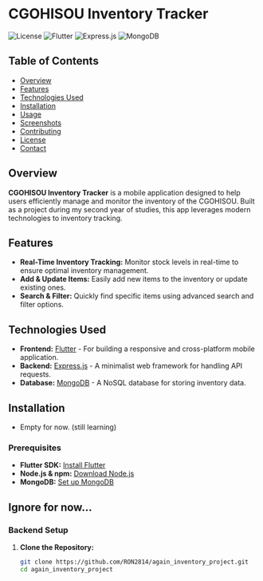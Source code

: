 # CGOHISOU Inventory Tracker

![License](https://img.shields.io/badge/license-MIT-blue.svg)
![Flutter](https://img.shields.io/badge/Flutter-02569B?style=flat&logo=Flutter&logoColor=white)
![Express.js](https://img.shields.io/badge/Express.js-404D59?style=flat&logo=express&logoColor=white)
![MongoDB](https://img.shields.io/badge/MongoDB-47A248?style=flat&logo=mongodb&logoColor=white)

## Table of Contents

- [Overview](#overview)
- [Features](#features)
- [Technologies Used](#technologies-used)
- [Installation](#installation)
- [Usage](#usage)
- [Screenshots](#screenshots)
- [Contributing](#contributing)
- [License](#license)
- [Contact](#contact)

## Overview

**CGOHISOU Inventory Tracker** is a mobile application designed to help users efficiently manage and monitor the inventory of the CGOHISOU. Built as a project during my second year of studies, this app leverages modern technologies to inventory tracking.

## Features

- **Real-Time Inventory Tracking:** Monitor stock levels in real-time to ensure optimal inventory management.
- **Add & Update Items:** Easily add new items to the inventory or update existing ones.
- **Search & Filter:** Quickly find specific items using advanced search and filter options.

## Technologies Used

- **Frontend:** [Flutter](https://flutter.dev/) - For building a responsive and cross-platform mobile application.
- **Backend:** [Express.js](https://expressjs.com/) - A minimalist web framework for handling API requests.
- **Database:** [MongoDB](https://www.mongodb.com/) - A NoSQL database for storing inventory data.

## Installation

- Empty for now. (still learning)

### Prerequisites

- **Flutter SDK:** [Install Flutter](https://flutter.dev/docs/get-started/install)
- **Node.js & npm:** [Download Node.js](https://nodejs.org/)
- **MongoDB:** [Set up MongoDB](https://www.mongodb.com/try/download/community)

## Ignore for now...
### Backend Setup

1. **Clone the Repository:**

   ```bash
   git clone https://github.com/RON2814/again_inventory_project.git
   cd again_inventory_project
